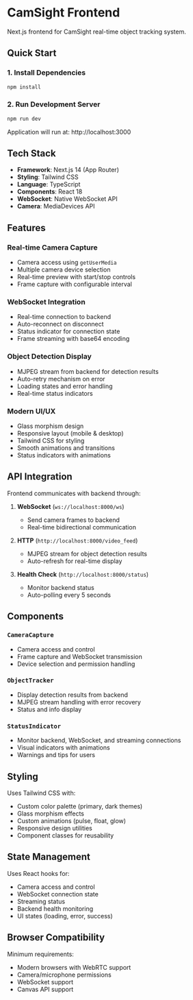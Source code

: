 # CamSight Frontend

Next.js frontend for CamSight real-time object tracking system.

## Quick Start

### 1. Install Dependencies

```bash
npm install
```

### 2. Run Development Server

```bash
npm run dev
```

Application will run at: http://localhost:3000

## Tech Stack

- **Framework**: Next.js 14 (App Router)
- **Styling**: Tailwind CSS
- **Language**: TypeScript
- **Components**: React 18
- **WebSocket**: Native WebSocket API
- **Camera**: MediaDevices API

## Features

### Real-time Camera Capture

- Camera access using `getUserMedia`
- Multiple camera device selection
- Real-time preview with start/stop controls
- Frame capture with configurable interval

### WebSocket Integration

- Real-time connection to backend
- Auto-reconnect on disconnect
- Status indicator for connection state
- Frame streaming with base64 encoding

### Object Detection Display

- MJPEG stream from backend for detection results
- Auto-retry mechanism on error
- Loading states and error handling
- Real-time status indicators

### Modern UI/UX

- Glass morphism design
- Responsive layout (mobile & desktop)
- Tailwind CSS for styling
- Smooth animations and transitions
- Status indicators with animations

## API Integration

Frontend communicates with backend through:

1. **WebSocket** (`ws://localhost:8000/ws`)

   - Send camera frames to backend
   - Real-time bidirectional communication

2. **HTTP** (`http://localhost:8000/video_feed`)

   - MJPEG stream for object detection results
   - Auto-refresh for real-time display

3. **Health Check** (`http://localhost:8000/status`)
   - Monitor backend status
   - Auto-polling every 5 seconds

## Components

### `CameraCapture`

- Camera access and control
- Frame capture and WebSocket transmission
- Device selection and permission handling

### `ObjectTracker`

- Display detection results from backend
- MJPEG stream handling with error recovery
- Status and info display

### `StatusIndicator`

- Monitor backend, WebSocket, and streaming connections
- Visual indicators with animations
- Warnings and tips for users

## Styling

Uses Tailwind CSS with:

- Custom color palette (primary, dark themes)
- Glass morphism effects
- Custom animations (pulse, float, glow)
- Responsive design utilities
- Component classes for reusability

## State Management

Uses React hooks for:

- Camera access and control
- WebSocket connection state
- Streaming status
- Backend health monitoring
- UI states (loading, error, success)

## Browser Compatibility

Minimum requirements:

- Modern browsers with WebRTC support
- Camera/microphone permissions
- WebSocket support
- Canvas API support
